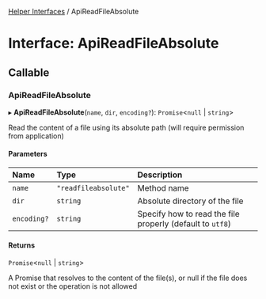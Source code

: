 [Helper Interfaces](../README.md) / ApiReadFileAbsolute

# Interface: ApiReadFileAbsolute

## Callable

### ApiReadFileAbsolute

▸ **ApiReadFileAbsolute**(`name`, `dir`, `encoding?`): `Promise`<``null`` \| `string`\>

Read the content of a file using its absolute path (will require permission from application)

#### Parameters

| Name | Type | Description |
| :------ | :------ | :------ |
| `name` | ``"readfileabsolute"`` | Method name |
| `dir` | `string` | Absolute directory of the file |
| `encoding?` | `string` | Specify how to read the file properly (default to `utf8`) |

#### Returns

`Promise`<``null`` \| `string`\>

A Promise that resolves to the content of the file(s), or null
if the file does not exist or the operation is not allowed
